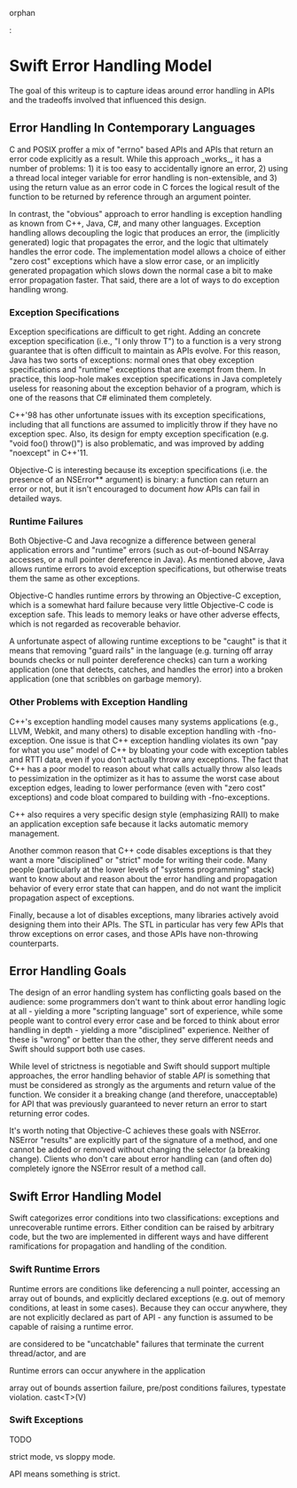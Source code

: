 orphan

:   

Swift Error Handling Model
==========================

The goal of this writeup is to capture ideas around error handling in
APIs and the tradeoffs involved that influenced this design.

Error Handling In Contemporary Languages
----------------------------------------

C and POSIX proffer a mix of "errno" based APIs and APIs that return an
error code explicitly as a result. While this approach \_works\_, it has
a number of problems: 1) it is too easy to accidentally ignore an error,
2) using a thread local integer variable for error handling is
non-extensible, and 3) using the return value as an error code in C
forces the logical result of the function to be returned by reference
through an argument pointer.

In contrast, the "obvious" approach to error handling is exception
handling as known from C++, Java, C\#, and many other languages.
Exception handling allows decoupling the logic that produces an error,
the (implicitly generated) logic that propagates the error, and the
logic that ultimately handles the error code. The implementation model
allows a choice of either "zero cost" exceptions which have a slow error
case, or an implicitly generated propagation which slows down the normal
case a bit to make error propagation faster. That said, there are a lot
of ways to do exception handling wrong.

### Exception Specifications

Exception specifications are difficult to get right. Adding an concrete
exception specification (i.e., "I only throw T") to a function is a very
strong guarantee that is often difficult to maintain as APIs evolve. For
this reason, Java has two sorts of exceptions: normal ones that obey
exception specifications and "runtime" exceptions that are exempt from
them. In practice, this loop-hole makes exception specifications in Java
completely useless for reasoning about the exception behavior of a
program, which is one of the reasons that C\# eliminated them
completely.

C++'98 has other unfortunate issues with its exception specifications,
including that all functions are assumed to implicitly throw if they
have no exception spec. Also, its design for empty exception
specification (e.g. "void foo() throw()") is also problematic, and was
improved by adding "noexcept" in C++'11.

Objective-C is interesting because its exception specifications (i.e.
the presence of an NSError\*\* argument) is binary: a function can
return an error or not, but it isn't encouraged to document *how* APIs
can fail in detailed ways.

### Runtime Failures

Both Objective-C and Java recognize a difference between general
application errors and "runtime" errors (such as out-of-bound NSArray
accesses, or a null pointer dereference in Java). As mentioned above,
Java allows runtime errors to avoid exception specifications, but
otherwise treats them the same as other exceptions.

Objective-C handles runtime errors by throwing an Objective-C exception,
which is a somewhat hard failure because very little Objective-C code is
exception safe. This leads to memory leaks or have other adverse
effects, which is not regarded as recoverable behavior.

A unfortunate aspect of allowing runtime exceptions to be "caught" is
that it means that removing "guard rails" in the language (e.g. turning
off array bounds checks or null pointer dereference checks) can turn a
working application (one that detects, catches, and handles the error)
into a broken application (one that scribbles on garbage memory).

### Other Problems with Exception Handling

C++'s exception handling model causes many systems applications (e.g.,
LLVM, Webkit, and many others) to disable exception handling with
-fno-exception. One issue is that C++ exception handling violates its
own "pay for what you use" model of C++ by bloating your code with
exception tables and RTTI data, even if you don't actually throw any
exceptions. The fact that C++ has a poor model to reason about what
calls actually throw also leads to pessimization in the optimizer as it
has to assume the worst case about exception edges, leading to lower
performance (even with "zero cost" exceptions) and code bloat compared
to building with -fno-exceptions.

C++ also requires a very specific design style (emphasizing RAII) to
make an application exception safe because it lacks automatic memory
management.

Another common reason that C++ code disables exceptions is that they
want a more "disciplined" or "strict" mode for writing their code. Many
people (particularly at the lower levels of "systems programming" stack)
want to know about and reason about the error handling and propagation
behavior of every error state that can happen, and do not want the
implicit propagation aspect of exceptions.

Finally, because a lot of disables exceptions, many libraries actively
avoid designing them into their APIs. The STL in particular has very few
APIs that throw exceptions on error cases, and those APIs have
non-throwing counterparts.

Error Handling Goals
--------------------

The design of an error handling system has conflicting goals based on
the audience: some programmers don't want to think about error handling
logic at all - yielding a more "scripting language" sort of experience,
while some people want to control every error case and be forced to
think about error handling in depth - yielding a more "disciplined"
experience. Neither of these is "wrong" or better than the other, they
serve different needs and Swift should support both use cases.

While level of strictness is negotiable and Swift should support
multiple approaches, the error handling behavior of stable *API* is
something that must be considered as strongly as the arguments and
return value of the function. We consider it a breaking change (and
therefore, unacceptable) for API that was previously guaranteed to never
return an error to start returning error codes.

It's worth noting that Objective-C achieves these goals with NSError.
NSError "results" are explicitly part of the signature of a method, and
one cannot be added or removed without changing the selector (a breaking
change). Clients who don't care about error handling can (and often do)
completely ignore the NSError result of a method call.

Swift Error Handling Model
--------------------------

Swift categorizes error conditions into two classifications: exceptions
and unrecoverable runtime errors. Either condition can be raised by
arbitrary code, but the two are implemented in different ways and have
different ramifications for propagation and handling of the condition.

### Swift Runtime Errors

Runtime errors are conditions like deferencing a null pointer, accessing
an array out of bounds, and explicitly declared exceptions (e.g. out of
memory conditions, at least in some cases). Because they can occur
anywhere, they are not explicitly declared as part of API - any function
is assumed to be capable of raising a runtime error.

are considered to be "uncatchable" failures that terminate the current
thread/actor, and are

Runtime errors can occur anywhere in the application

array out of bounds assertion failure, pre/post conditions failures,
typestate violation. cast&lt;T&gt;(V)

### Swift Exceptions

TODO

strict mode, vs sloppy mode.

API means something is strict.
